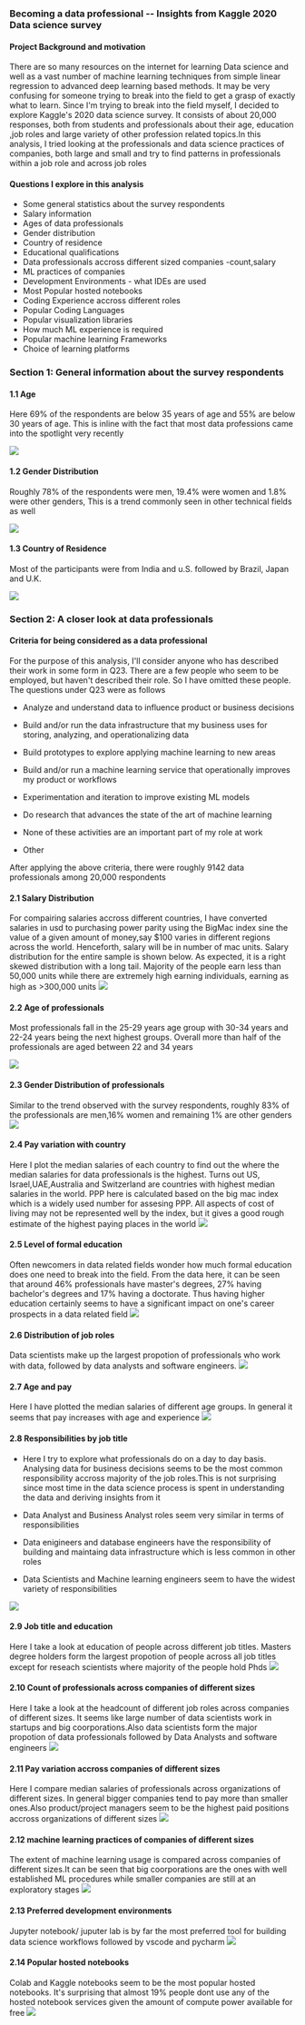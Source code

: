 ### Becoming a data professional -- Insights from Kaggle 2020 Data science survey

#### Project Background and motivation
There are so many resources on the internet for learning Data science and well as a vast number of machine learning techniques from simple linear regression to advanced deep learning based methods. It may be very confusing for someone trying to break into the field to get a grasp of exactly what to learn. Since I'm trying to break into the field myself, I decided to explore Kaggle's 2020 data science survey. It consists of about 20,000 responses, both from students and professionals about their age, education ,job roles and large variety of other profession related topics.In this analysis, I tried looking at the professionals and data science practices of companies, both large and small and try to find patterns in professionals within a job role and across job roles

#### Questions I explore in this analysis
+ Some general statistics about the survey respondents
+ Salary information 
+ Ages of data professionals
+ Gender distribution
+ Country of residence
+ Educational qualifications 
+ Data professionals accross different sized companies -count,salary
+ ML practices of companies
+ Development Environments - what IDEs are used
+ Most Popular hosted notebooks
+ Coding Experience accross different roles
+ Popular Coding Languages
+ Popular visualization libraries
+ How much ML experience is required
+ Popular machine learning Frameworks
+ Choice of learning platforms

### Section 1: General information about the survey respondents

#### 1.1 Age
Here 69% of the respondents are below 35 years of age and 55% are below 30 years of age. This is inline with the fact that most data professions came into the spotlight very recently  

![](/images/img_1p1.PNG)

#### 1.2 Gender Distribution
Roughly 78% of the respondents were men, 19.4% were women and 1.8% were other genders, This is a trend commonly seen in other technical fields as well 

![](/images/image1p2.PNG)

#### 1.3 Country of Residence
Most of the participants were from India and u.S. followed by Brazil, Japan and U.K.

![](/images/img1p3.PNG)


### Section 2: A closer look at data professionals


#### Criteria for being considered as a data professional

For the purpose of this analysis, I'll consider anyone who has described their work in some form in Q23. There are a few people who seem to be employed, but haven't described their role. So I have omitted these people. The questions under Q23 were as follows

+ Analyze and understand data to influence product or business decisions

+ Build and/or run the data infrastructure that my business uses for storing, analyzing, and
  operationalizing data

+ Build prototypes to explore applying machine learning to new areas

+ Build and/or run a machine learning service that operationally improves my product or
  workflows

+ Experimentation and iteration to improve existing ML models

+ Do research that advances the state of the art of machine learning

+ None of these activities are an important part of my role at work

+ Other

After applying the above criteria, there were roughly 9142 data professionals among 20,000 respondents

#### 2.1 Salary Distribution
For compairing salaries accross different countries, I have converted salaries in usd to purchasing power parity using the BigMac index sine the value of a given amount of money,say $100 varies in different regions across the world. Henceforth, salary will be in number of mac units. Salary distribution for the entire sample is shown below. As expected, it is a right skewed distribution with a long tail. Majority of the people earn less than 50,000 units while there are extremely high earning individuals, earning as high as >300,000 units
![](/images/img_2p1.PNG)

#### 2.2 Age of professionals
Most professionals fall in the 25-29 years age group with 30-34 years and 22-24 years being the next highest groups. Overall more than half of the professionals are aged between 22 and 34 years

![](/images/image_2p2.PNG)

#### 2.3 Gender Distribution of professionals
Similar to the trend observed with the survey respondents, roughly 83% of the professionals are men,16% women and remaining 1% are other genders
![](/images/image_2p3.PNG)

#### 2.4 Pay variation with country
Here I plot the median salaries of each country to find out the where the median salaries for data professionals is the highest. Turns out US, Israel,UAE,Australia and Switzerland are countries with highest median salaries in the world. PPP here is calculated based on the big mac index which is a widely used number for assesing PPP. All aspects of cost of living may not be represented well by the index, but it gives a good rough estimate of the highest paying places in the world
![](/images/median_ppp.PNG)

#### 2.5 Level of formal education
Often newcomers in data related fields wonder how much formal education does one need to break into the field. From the data here, it can be seen that around 46% professionals have master's degrees, 27% having bachelor's degrees and 17% having a doctorate. Thus having higher education certainly seems to have a significant impact on one's career prospects in a data related field
![](/images/image_2p5.PNG)

#### 2.6 Distribution of job roles
Data scientists make up the largest propotion of professionals who work with data, followed by data analysts and software engineers. 
![](/images/image_2p6.PNG)

#### 2.7 Age and pay
Here I have plotted the median salaries of different age groups. In general it seems that pay increases with age and experience
![](/images/image_2p7.PNG)

#### 2.8 Responsibilities by job title

+ Here I try to explore what professionals do on a day to day basis. Analysing data for business decisions seems to be the most common responsibility accross majority of the job roles.This is not surprising since most time in the data science process is spent in understanding the data and deriving insights from it  

+ Data Analyst and Business Analyst roles seem very similar in terms of responsibilities  

+ Data enigineers and database engineers have the responsibility of building and maintaing data infrastructure which is less common in other roles  

+ Data Scientists and Machine learning engineers seem to have the widest variety of responsibilities

![](/images/image_2p8.PNG)

#### 2.9 Job title and education
Here I take a look at education of people across different job titles. Masters degree holders form the largest propotion of people across all job titles except for reseach scientists where majority of the people hold Phds
![](/images/image_2p9.PNG)

#### 2.10 Count of professionals across companies of different sizes
Here I take a look at the headcount of different job roles across companies of different sizes. It seems like large number of data scientists work in startups and big coorporations.Also data scientists form the major propotion of data professionals followed by Data Analysts and software engineers
![](/images/image_2p10.PNG)

#### 2.11 Pay variation accross companies of different sizes
Here I compare median salaries of professionals across organizations of different sizes. In general bigger companies tend to pay more than smaller ones.Also product/project managers seem to be the highest paid positions accross organizations of different sizes
![](/images/image_2p11.PNG)

#### 2.12 machine learning practices of companies of different sizes
The extent of machine learning usage is compared across companies of different sizes.It can be seen that big coorporations are the ones with well established ML procedures while smaller companies are still at an exploratory stages
![](/images/image_2p12.PNG)

#### 2.13 Preferred development environments
Jupyter notebook/ juputer lab is by far the most preferred tool for building data science workflows followed by vscode and pycharm
![](/images/image_2p13.PNG)

#### 2.14 Popular hosted notebooks
Colab and Kaggle notebooks seem to be the most popular hosted notebooks. It's surprising that almost 19% people dont use any of the hosted notebook services given the amount of compute power available for free
![](/images/image_2p14.PNG)
